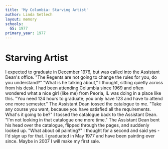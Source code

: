 ```yaml
---
title: 'My Columbia: Starving Artist'
author: Linda Setlech
layout: memory
schools:
  GS: 1977
primary_year: 1977
---
```

# Starving Artist

I expected to graduate in December 1976, but was called into the Assistant Dean's office. "The Regents are not going to change the rules for you, do you understand?" "What is he talking about," I thought, sitting quietly across from his desk. I had been attending Columbia since 1969 and often wondered what a nice girl (like me) from Peoria, IL was doing in a place like this. "You need 124 hours to graduate; you only have 123 and have to attend one more semester." The Assistant Dean tossed the catalogue to me. "Take any course you want, because you have satisfied all the requirements. What's it going to be?" I tossed the catalogue back to the Assistant Dean. "I'm not looking in that catalogue one more time." The Assistant Dean bent his head over the catalogue, flipped through the pages, and suddenly looked up. "What about oil painting?" I thought for a second and said yes - I'd sign up for that. I graduated in May 1977 and have been painting ever since.  Maybe in 2007 I will make my first sale.
